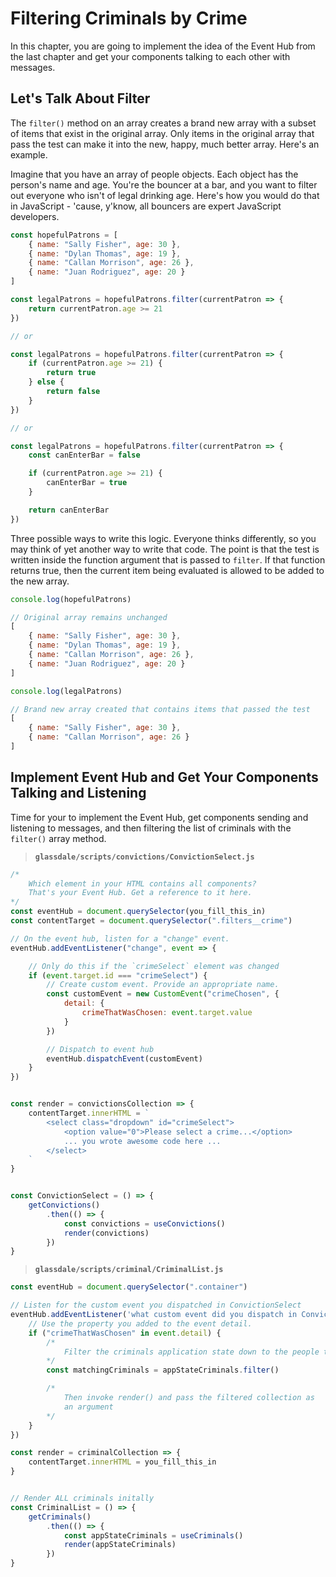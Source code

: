 # Filtering Criminals by Crime

In this chapter, you are going to implement the idea of the Event Hub from the last chapter and get your components talking to each other with messages.

## Let's Talk About Filter

The `filter()` method on an array creates a brand new array with a subset of items that exist in the original array. Only items in the original array that pass the test can make it into the new, happy, much better array. Here's an example.

Imagine that you have an array of people objects. Each object has the person's name and age. You're the bouncer at a bar, and you want to filter out everyone who isn't of legal drinking age. Here's how you would do that in JavaScript - 'cause, y'know, all bouncers are expert JavaScript developers.

```js
const hopefulPatrons = [
    { name: "Sally Fisher", age: 30 },
    { name: "Dylan Thomas", age: 19 },
    { name: "Callan Morrison", age: 26 },
    { name: "Juan Rodriguez", age: 20 }
]

const legalPatrons = hopefulPatrons.filter(currentPatron => {
    return currentPatron.age >= 21
})

// or

const legalPatrons = hopefulPatrons.filter(currentPatron => {
    if (currentPatron.age >= 21) {
        return true
    } else {
        return false
    }
})

// or

const legalPatrons = hopefulPatrons.filter(currentPatron => {
    const canEnterBar = false

    if (currentPatron.age >= 21) {
        canEnterBar = true
    }

    return canEnterBar
})
```

Three possible ways to write this logic. Everyone thinks differently, so you may think of yet another way to write that code. The point is that the test is written inside the function argument that is passed to `filter`. If that function returns true, then the current item being evaluated is allowed to be added to the new array.

```js
console.log(hopefulPatrons)

// Original array remains unchanged
[
    { name: "Sally Fisher", age: 30 },
    { name: "Dylan Thomas", age: 19 },
    { name: "Callan Morrison", age: 26 },
    { name: "Juan Rodriguez", age: 20 }
]

console.log(legalPatrons)

// Brand new array created that contains items that passed the test
[
    { name: "Sally Fisher", age: 30 },
    { name: "Callan Morrison", age: 26 }
]

```


## Implement Event Hub and Get Your Components Talking and Listening

Time for your to implement the Event Hub, get components sending and listening to messages, and then filtering the list of criminals with the `filter()` array method.

> **`glassdale/scripts/convictions/ConvictionSelect.js`**

```js
/*
    Which element in your HTML contains all components?
    That's your Event Hub. Get a reference to it here.
*/
const eventHub = document.querySelector(you_fill_this_in)
const contentTarget = document.querySelector(".filters__crime")

// On the event hub, listen for a "change" event.
eventHub.addEventListener("change", event => {

    // Only do this if the `crimeSelect` element was changed
    if (event.target.id === "crimeSelect") {
        // Create custom event. Provide an appropriate name.
        const customEvent = new CustomEvent("crimeChosen", {
            detail: {
                crimeThatWasChosen: event.target.value
            }
        })

        // Dispatch to event hub
        eventHub.dispatchEvent(customEvent)
    }
})


const render = convictionsCollection => {
    contentTarget.innerHTML = `
        <select class="dropdown" id="crimeSelect">
            <option value="0">Please select a crime...</option>
            ... you wrote awesome code here ...
        </select>
    `
}


const ConvictionSelect = () => {
    getConvictions()
        .then(() => {
            const convictions = useConvictions()
            render(convictions)
        })
}
```

> **`glassdale/scripts/criminal/CriminalList.js`**

```js
const eventHub = document.querySelector(".container")

// Listen for the custom event you dispatched in ConvictionSelect
eventHub.addEventListener('what custom event did you dispatch in ConvictionSelect?', event => {
    // Use the property you added to the event detail.
    if ("crimeThatWasChosen" in event.detail) {
        /*
            Filter the criminals application state down to the people that committed the crime
        */
        const matchingCriminals = appStateCriminals.filter()

        /*
            Then invoke render() and pass the filtered collection as
            an argument
        */
    }
})

const render = criminalCollection => {
    contentTarget.innerHTML = you_fill_this_in
}


// Render ALL criminals initally
const CriminalList = () => {
    getCriminals()
        .then(() => {
            const appStateCriminals = useCriminals()
            render(appStateCriminals)
        })
}
```
